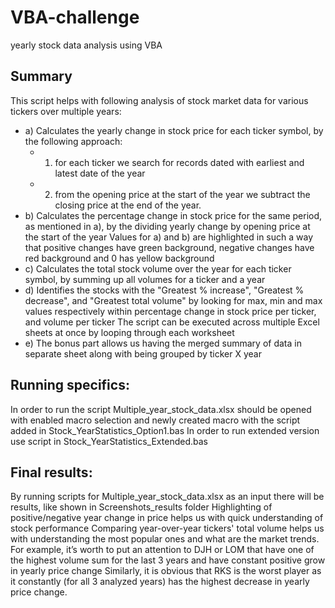 # VBA-challenge
yearly stock data analysis using VBA
## Summary
This script helps with following analysis of stock market data for various tickers over multiple years:
*  a) Calculates the yearly change in stock price for each ticker symbol, by the following approach: 
	 * 1. for each ticker we search for records dated with earliest and latest date of the year 
    * 2. from the opening price at the start of the year we subtract the closing price at the end of the year.
 * b) Calculates the percentage change in stock price for the same period, as mentioned in a), by the dividing yearly change by opening price at the start of the year
Values for a) and b) are highlighted in such a way that positive changes have green background, negative changes have red background and 0 has yellow background
 * с) Calculates the total stock volume over the year for each ticker symbol, by summing up all volumes for a ticker and a year
 * d) Identifies the stocks with the "Greatest % increase", "Greatest % decrease", and "Greatest total volume" by looking for max, min and max values respectively within percentage change in stock price per ticker, and volume per ticker
The script can be executed across multiple Excel sheets at once by looping through each worksheet
* e) The bonus part allows us having the merged summary of data in separate sheet along with being grouped by ticker X year
##  Running specifics:
In order to run the script Multiple_year_stock_data.xlsx should be opened with enabled macro selection and newly created macro with the script added in Stock_YearStatistics_Option1.bas
In order to run extended version use script in Stock_YearStatistics_Extended.bas
## Final results:
By running scripts for Multiple_year_stock_data.xlsx as an input there will be results, like shown in Screenshots_results folder
Highlighting of positive/negative year change in price helps us with quick understanding of stock performance
Comparing year-over-year tickers' total volume helps us with understanding the most popular ones and what are the market trends.
For example, it’s worth to put an attention to DJH or LOM that have one of the highest volume sum for the last 3 years and have constant positive grow in yearly price change
Similarly, it is obvious that RKS is the worst player as it constantly (for all 3 analyzed years) has the highest decrease in yearly price change.
